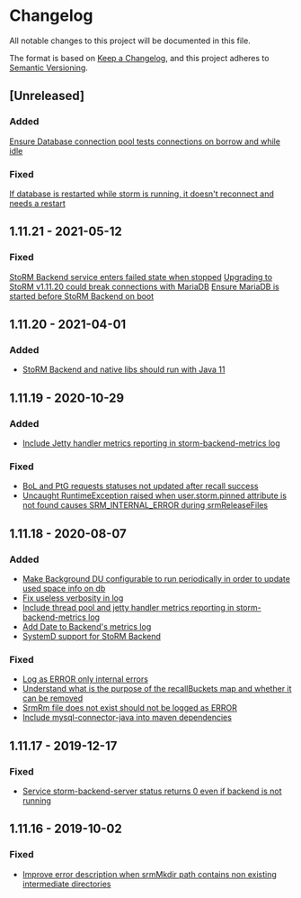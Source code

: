 # Changelog

All notable changes to this project will be documented in this file.

The format is based on [Keep a Changelog](https://keepachangelog.com/en/1.0.0/),
and this project adheres to [Semantic Versioning](https://semver.org/spec/v2.0.0.html).

## [Unreleased]

### Added

[Ensure Database connection pool tests connections on borrow and while idle][STOR-1333]

### Fixed

[If database is restarted while storm is running, it doesn't reconnect and needs a restart][STOR-482]

## 1.11.21 - 2021-05-12

### Fixed

[StoRM Backend service enters failed state when stopped][STOR-1395]
[Upgrading to StoRM v1.11.20 could break connections with MariaDB][STOR-1397]
[Ensure MariaDB is started before StoRM Backend on boot][STOR-1401]

## 1.11.20 - 2021-04-01

### Added

- [StoRM Backend and native libs should run with Java 11][STOR-1357]

## 1.11.19 - 2020-10-29

### Added

- [Include Jetty handler metrics reporting in storm-backend-metrics log][STOR-1251]

### Fixed

- [BoL and PtG requests statuses not updated after recall success][STOR-1260]
- [Uncaught RuntimeException raised when user.storm.pinned attribute is not found causes SRM_INTERNAL_ERROR during srmReleaseFiles][STOR-1267]

## 1.11.18 - 2020-08-07

### Added

- [Make Background DU configurable to run periodically in order to update used space info on db][STOR-932]
- [Fix useless verbosity in log][STOR-1036]
- [Include thread pool and jetty handler metrics reporting in storm-backend-metrics log][STOR-1174]
- [Add Date to Backend's metrics log][STOR-1198]
- [SystemD support for StoRM Backend][STOR-1089]

### Fixed

- [Log as ERROR only internal errors][STOR-892]
- [Understand what is the purpose of the recallBuckets map and whether it can be removed][STOR-1175]
- [SrmRm file does not exist should not be logged as ERROR][STOR-1176]
- [Include mysql-connector-java into maven dependencies][STOR-1216]

## 1.11.17 - 2019-12-17

### Fixed

- [Service storm-backend-server status returns 0 even if backend is not running][STOR-821]

## 1.11.16 - 2019-10-02

### Fixed

- [Improve error description when srmMkdir path contains non existing intermediate directories][STOR-1099]



[STOR-482]: https://issues.infn.it/jira/browse/STOR-482
[STOR-821]: https://issues.infn.it/jira/browse/STOR-821
[STOR-892]: https://issues.infn.it/jira/browse/STOR-892
[STOR-932]: https://issues.infn.it/jira/browse/STOR-932
[STOR-1036]: https://issues.infn.it/jira/browse/STOR-1036
[STOR-1089]: https://issues.infn.it/jira/browse/STOR-1089
[STOR-1099]: https://issues.infn.it/jira/browse/STOR-1099
[STOR-1174]: https://issues.infn.it/jira/browse/STOR-1174
[STOR-1175]: https://issues.infn.it/jira/browse/STOR-1175
[STOR-1176]: https://issues.infn.it/jira/browse/STOR-1176
[STOR-1198]: https://issues.infn.it/jira/browse/STOR-1198
[STOR-1216]: https://issues.infn.it/jira/browse/STOR-1216
[STOR-1251]: https://issues.infn.it/jira/browse/STOR-1251
[STOR-1260]: https://issues.infn.it/jira/browse/STOR-1260
[STOR-1267]: https://issues.infn.it/jira/browse/STOR-1267
[STOR-1333]: https://issues.infn.it/jira/browse/STOR-1333
[STOR-1357]: https://issues.infn.it/jira/browse/STOR-1357
[STOR-1395]: https://issues.infn.it/jira/browse/STOR-1395
[STOR-1397]: https://issues.infn.it/jira/browse/STOR-1397
[STOR-1401]: https://issues.infn.it/jira/browse/STOR-1401

